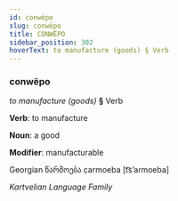 ```yaml
---
id: conwëpo
slug: conwëpo
title: CONWËPO
sidebar_position: 302
hoverText: to manufacture (goods) § Verb
---
```


### conwëpo

*to manufacture (goods)* **§** Verb

**Verb**: to manufacture

**Noun**: a good

**Modifier**: manufacturable

Georgian წარმოება c̣armoeba [t͡sʼaɾmoeba]

*Kartvelian Language Family*